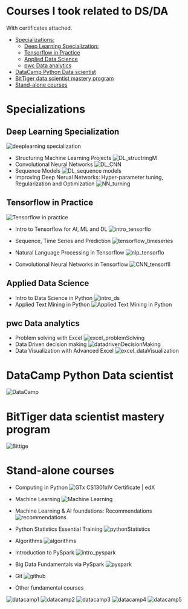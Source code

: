# Courses I took related to DS/DA 
With certificates attached.

- [Specializations:](#specializations)
  * [Deep Learning Specialization:](#deep-learning-specialization)
  * [Tensorflow in Practice](#tensorflow-in-practice)
  * [Applied Data Science](#applied-data-science)
  * [pwc Data analytics](#pwc-data-analytics)
- [DataCamp Python Data scientist](#datacamp-python-data-scientist)
- [BitTiger data scientist mastery program](#bittiger-data-scientist-mastery-program)
- [Stand-alone courses](#stand-alone-courses)


# Specializations
## Deep Learning Specialization
![deeplearning specialization](https://i.imgur.com/T46PSfC.jpg)

* Structuring Machine Learning Projects
![DL_structringM](https://i.imgur.com/UgtdTdX.jpg)
* Convolutional Neural Networks
![DL_CNN](https://i.imgur.com/VaWPQCz.jpg)
* Sequence Models
![DL_sequence models](https://i.imgur.com/bu9KxL3.jpg)
* Improving Deep Nerual Networks: Hyper-parameter tuning, Regularization and Optimization
![NN_turning](https://i.imgur.com/ImgDUCL.jpg)


## Tensorflow in Practice
![Tensorflow in practice](https://i.imgur.com/vm8B5No.jpg)
* Intro to Tensorflow for AI, ML and DL
![intro_tensorflo](https://i.imgur.com/Oc8ZPTK.jpg)

* Sequence, Time Series and Prediction
![tensorflow_timeseries](https://i.imgur.com/x4t2us6.jpg)
* Natural Language Processing in Tensorflow
 ![nlp_tensorflo](https://i.imgur.com/TAVEcXX.jpg)
 * Convolutional Neural Networks in Tensorflow
 ![CNN_tensorfll](https://i.imgur.com/JhssZby.jpg)

## Applied Data Science 
* Intro to Data Science in Python
![intro_ds](https://i.imgur.com/ZReHv5q.jpg)
* Applied Text Mining in Python
![Applied Text Mining in Python](https://i.imgur.com/0cLF84u.jpg)

## pwc Data analytics
* Problem solving with Excel 
![excel_problemSolving](https://i.imgur.com/prLvLq8.jpg)
* Data Driven decision making
![datadrivenDecisionMaking](https://i.imgur.com/tZ0bJMl.jpg)
* Data Visualization with Advanced Excel
![excel_dataVisualization](https://i.imgur.com/8JnsxLb.jpg)

# DataCamp Python Data scientist
![DataCamp](https://i.imgur.com/a9ICBxP.jpg)
# BitTiger data scientist mastery program
![Bittige](https://i.imgur.com/SDOBxns.png)



# Stand-alone courses
* Computing in Python
![GTx CS1301xIV Certificate | edX](https://i.imgur.com/l453x6d.jpg)

* Machine Learning 
![Machine Learning](https://i.imgur.com/uMxY92q.jpg)

* Machine Learning & AI foundations: Recommendations
![recommendations](https://i.imgur.com/mBekUou.jpg)
* Python Statistics Essential Training
![pythonStatistics](https://i.imgur.com/TfV4PCH.jpg)
* Algorithms
![algorithms](https://i.imgur.com/aNuboPX.jpg)
* Introduction to PySpark
![intro_pyspark](https://i.imgur.com/fYXsOYz.jpg)
* Big Data Fundamentals via PySpark
![pyspark](https://i.imgur.com/gEOhUf2.jpg)
* Git
![github](https://i.imgur.com/OAexeXc.jpg)

* Other fundamental courses

![datacamp1](https://i.imgur.com/3nr2YEX.png)
![datacamp2](https://i.imgur.com/gUrd8Wg.png)
![datacamp3](https://i.imgur.com/eoVDFPq.png)
![datacamp4](https://i.imgur.com/pZyeicm.png)
![datacamp5](https://i.imgur.com/s7eSN2C.png)


